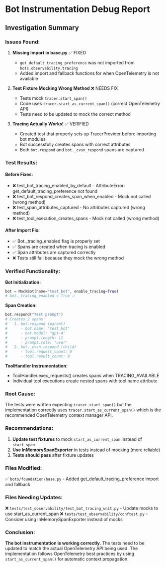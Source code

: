 
# Bot Instrumentation Debug Report

## Investigation Summary

### Issues Found:

1. **Missing Import in base.py** ✅ FIXED
   - `get_default_tracing_preference` was not imported from `bots.observability.tracing`
   - Added import and fallback functions for when OpenTelemetry is not available

2. **Test Fixture Mocking Wrong Method** ❌ NEEDS FIX
   - Tests mock `tracer.start_span()` 
   - Code uses `tracer.start_as_current_span()` (correct OpenTelemetry API)
   - Tests need to be updated to mock the correct method

3. **Tracing Actually Works!** ✅ VERIFIED
   - Created test that properly sets up TracerProvider before importing bot modules
   - Bot successfully creates spans with correct attributes
   - Both `bot.respond` and `bot._cvsn_respond` spans are captured

### Test Results:

#### Before Fixes:
- ❌ test_bot_tracing_enabled_by_default - AttributeError: get_default_tracing_preference not found
- ❌ test_bot_respond_creates_span_when_enabled - Mock not called (wrong method)
- ❌ test_span_attributes_captured - No attributes captured (wrong method)
- ❌ test_tool_execution_creates_spans - Mock not called (wrong method)

#### After Import Fix:
- ✅ Bot._tracing_enabled flag is properly set
- ✅ Spans are created when tracing is enabled
- ✅ Span attributes are captured correctly
- ❌ Tests still fail because they mock the wrong method

### Verified Functionality:

**Bot Initialization:**
```python
bot = MockBot(name="test_bot", enable_tracing=True)
# bot._tracing_enabled = True ✓
```

**Span Creation:**
```python
bot.respond("Test prompt")
# Creates 2 spans:
#   1. bot.respond (parent)
#      - bot.name: "test_bot"
#      - bot.model: "gpt-4"
#      - prompt.length: 11
#      - prompt.role: "user"
#   2. bot._cvsn_respond (child)
#      - tool.request_count: 0
#      - tool.result_count: 0
```

**ToolHandler Instrumentation:**
- ToolHandler.exec_requests() creates spans when TRACING_AVAILABLE
- Individual tool executions create nested spans with tool.name attribute

### Root Cause:

The tests were written expecting `tracer.start_span()` but the implementation correctly uses
`tracer.start_as_current_span()` which is the recommended OpenTelemetry context manager API.

### Recommendations:

1. **Update test fixtures** to mock `start_as_current_span` instead of `start_span`
2. **Use InMemorySpanExporter** in tests instead of mocking (more reliable)
3. **Tests should pass** after fixture updates

### Files Modified:

✅ `bots/foundation/base.py` - Added get_default_tracing_preference import and fallback

### Files Needing Updates:

❌ `tests/test_observability/test_bot_tracing_unit.py` - Update mocks to use start_as_current_span
❌ `tests/test_observability/conftest.py` - Consider using InMemorySpanExporter instead of mocks

### Conclusion:

**The bot instrumentation is working correctly.** The tests need to be updated to match the
actual OpenTelemetry API being used. The implementation follows OpenTelemetry best practices
by using `start_as_current_span()` for automatic context propagation.
